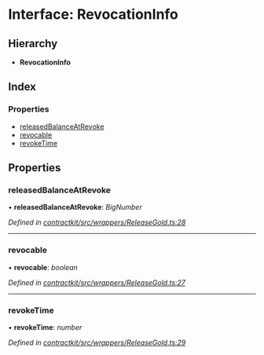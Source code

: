 # Interface: RevocationInfo

## Hierarchy

* **RevocationInfo**

## Index

### Properties

* [releasedBalanceAtRevoke](_wrappers_releasegold_.revocationinfo.md#releasedbalanceatrevoke)
* [revocable](_wrappers_releasegold_.revocationinfo.md#revocable)
* [revokeTime](_wrappers_releasegold_.revocationinfo.md#revoketime)

## Properties

###  releasedBalanceAtRevoke

• **releasedBalanceAtRevoke**: *BigNumber*

*Defined in [contractkit/src/wrappers/ReleaseGold.ts:28](https://github.com/celo-org/celo-monorepo/blob/master/packages/contractkit/src/wrappers/ReleaseGold.ts#L28)*

___

###  revocable

• **revocable**: *boolean*

*Defined in [contractkit/src/wrappers/ReleaseGold.ts:27](https://github.com/celo-org/celo-monorepo/blob/master/packages/contractkit/src/wrappers/ReleaseGold.ts#L27)*

___

###  revokeTime

• **revokeTime**: *number*

*Defined in [contractkit/src/wrappers/ReleaseGold.ts:29](https://github.com/celo-org/celo-monorepo/blob/master/packages/contractkit/src/wrappers/ReleaseGold.ts#L29)*

